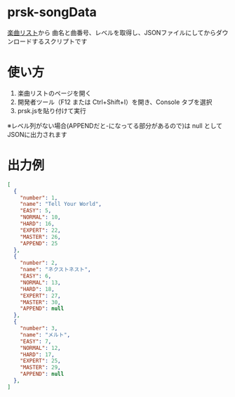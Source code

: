 # prsk-songData
[楽曲リスト](https://pjsekai.com/?aad6ee23b0)から 曲名と曲番号、レベルを取得し、JSONファイルにしてからダウンロードするスクリプトです
# 使い方
1. 楽曲リストのページを開く
2. 開発者ツール（F12 または Ctrl+Shift+I）を開き、Console タブを選択
3. prsk.jsを貼り付けて実行

※レベル列がない場合(APPENDだと-になってる部分があるので)は null としてJSONに出力されます

# 出力例
```json
[
  {
    "number": 1,
    "name": "Tell Your World",
    "EASY": 5,
    "NORMAL": 10,
    "HARD": 16,
    "EXPERT": 22,
    "MASTER": 26,
    "APPEND": 25
  },
  {
    "number": 2,
    "name": "ネクストネスト",
    "EASY": 6,
    "NORMAL": 13,
    "HARD": 18,
    "EXPERT": 27,
    "MASTER": 30,
    "APPEND": null
  },
  {
    "number": 3,
    "name": "メルト",
    "EASY": 7,
    "NORMAL": 12,
    "HARD": 17,
    "EXPERT": 25,
    "MASTER": 29,
    "APPEND": null
  },
]
```
